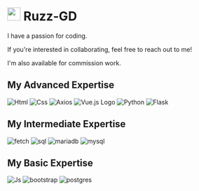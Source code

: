 # <img src="./images/rzlogo.png" alt="ruzz" width="30" height="30"> Ruzz-GD
I have a passion for coding.

If you're interested in collaborating, feel free to reach out to me!

I'm also available for commission work.

## My Advanced Expertise
![Html](./images/html.png) ![Css](./images/css.png) ![Axios](./images/axios.png) ![Vue.js Logo](./images/vuelogo.png) ![Python](./images/pylogo.png) ![Flask](./images/flask.png)

## My Intermediate Expertise
![fetch](./images/fetch.png) ![sql](./images/sqlalchemy.png) ![mariadb](./images/mariadb-logo.png) ![mysql](./images/mysql.png)

## My Basic Expertise
![Js](./images/js.png) ![bootstrap](./images/bootstrap.jpg) ![postgres](./images/postgresql.png)

